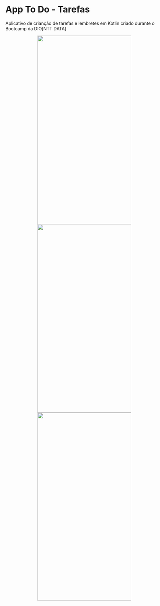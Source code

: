 # App To Do - Tarefas
Aplicativo de crianção de tarefas e lembretes em Kotlin criado durante o Bootcamp da DIO[NTT DATA]


<p align="center">
  <img width="300" height="600" src="https://user-images.githubusercontent.com/86168060/175755574-aa8d3898-4c2c-4712-aca9-8f5455a0f84d.png">
  <img width="300" height="600" src="https://user-images.githubusercontent.com/86168060/175755575-4ac9d844-bb22-4613-8654-eee476269cba.png">
  <img width="300" height="600" src="https://user-images.githubusercontent.com/86168060/175755576-7225458f-5cd5-4c92-92a4-c30cb9b67b21.png">
   
</p>
